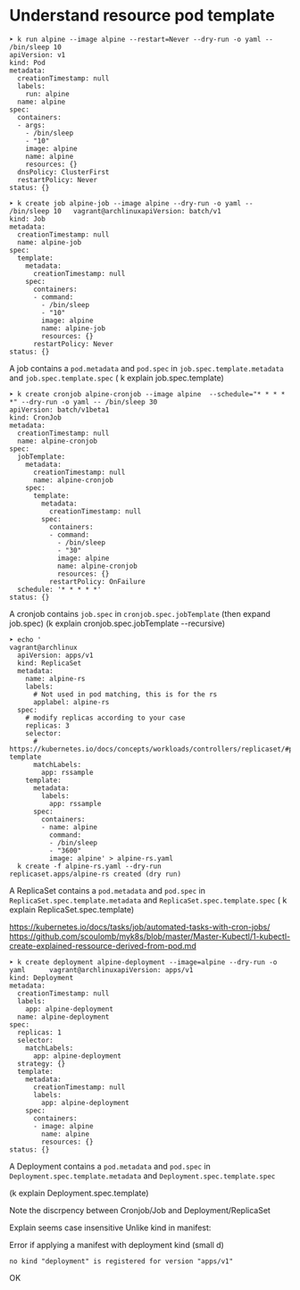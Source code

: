 # Understand resource pod template

````
➤ k run alpine --image alpine --restart=Never --dry-run -o yaml -- /bin/sleep 10
apiVersion: v1
kind: Pod
metadata:
  creationTimestamp: null
  labels:
    run: alpine
  name: alpine
spec:
  containers:
  - args:
    - /bin/sleep
    - "10"
    image: alpine
    name: alpine
    resources: {}
  dnsPolicy: ClusterFirst
  restartPolicy: Never
status: {}
````

````
➤ k create job alpine-job --image alpine --dry-run -o yaml -- /bin/sleep 10   vagrant@archlinuxapiVersion: batch/v1
kind: Job
metadata:
  creationTimestamp: null
  name: alpine-job
spec:
  template:
    metadata:
      creationTimestamp: null
    spec:
      containers:
      - command:
        - /bin/sleep
        - "10"
        image: alpine
        name: alpine-job
        resources: {}
      restartPolicy: Never
status: {}
````

A job contains a `pod.metadata` and `pod.spec` in `job.spec.template.metadata` and `job.spec.template.spec`
( k explain job.spec.template)

````
➤ k create cronjob alpine-cronjob --image alpine  --schedule="* * * * *" --dry-run -o yaml -- /bin/sleep 30
apiVersion: batch/v1beta1
kind: CronJob
metadata:
  creationTimestamp: null
  name: alpine-cronjob
spec:
  jobTemplate:
    metadata:
      creationTimestamp: null
      name: alpine-cronjob
    spec:
      template:
        metadata:
          creationTimestamp: null
        spec:
          containers:
          - command:
            - /bin/sleep
            - "30"
            image: alpine
            name: alpine-cronjob
            resources: {}
          restartPolicy: OnFailure
  schedule: '* * * * *'
status: {}
````

A cronjob contains `job.spec` in `cronjob.spec.jobTemplate` (then expand job.spec)
(k explain cronjob.spec.jobTemplate --recursive)

````
➤ echo '                                                                      vagrant@archlinux
  apiVersion: apps/v1
  kind: ReplicaSet
  metadata:
    name: alpine-rs
    labels:
      # Not used in pod matching, this is for the rs
      applabel: alpine-rs
  spec:
    # modify replicas according to your case
    replicas: 3
    selector:
      # https://kubernetes.io/docs/concepts/workloads/controllers/replicaset/#pod-template
      matchLabels:
        app: rssample
    template:
      metadata:
        labels:
          app: rssample
      spec:
        containers:
        - name: alpine
          command:
          - /bin/sleep
          - "3600"
          image: alpine' > alpine-rs.yaml
  k create -f alpine-rs.yaml --dry-run
replicaset.apps/alpine-rs created (dry run)
````

A ReplicaSet  contains a `pod.metadata` and `pod.spec` in `ReplicaSet.spec.template.metadata` and `ReplicaSet.spec.template.spec`
( k explain ReplicaSet.spec.template)

https://kubernetes.io/docs/tasks/job/automated-tasks-with-cron-jobs/
https://github.com/scoulomb/myk8s/blob/master/Master-Kubectl/1-kubectl-create-explained-ressource-derived-from-pod.md


````
➤ k create deployment alpine-deployment --image=alpine --dry-run -o yaml      vagrant@archlinuxapiVersion: apps/v1
kind: Deployment
metadata:
  creationTimestamp: null
  labels:
    app: alpine-deployment
  name: alpine-deployment
spec:
  replicas: 1
  selector:
    matchLabels:
      app: alpine-deployment
  strategy: {}
  template:
    metadata:
      creationTimestamp: null
      labels:
        app: alpine-deployment
    spec:
      containers:
      - image: alpine
        name: alpine
        resources: {}
status: {}
````

A Deployment  contains a `pod.metadata` and `pod.spec` in `Deployment.spec.template.metadata` and `Deployment.spec.template.spec`   

(k explain Deployment.spec.template)

Note the discrpency between Cronjob/Job and Deployment/ReplicaSet

Explain seems case insensitive
Unlike kind in manifest:

Error if applying a manifest with deployment kind (small d)

````shell script
no kind "deployment" is registered for version "apps/v1"
````

OK